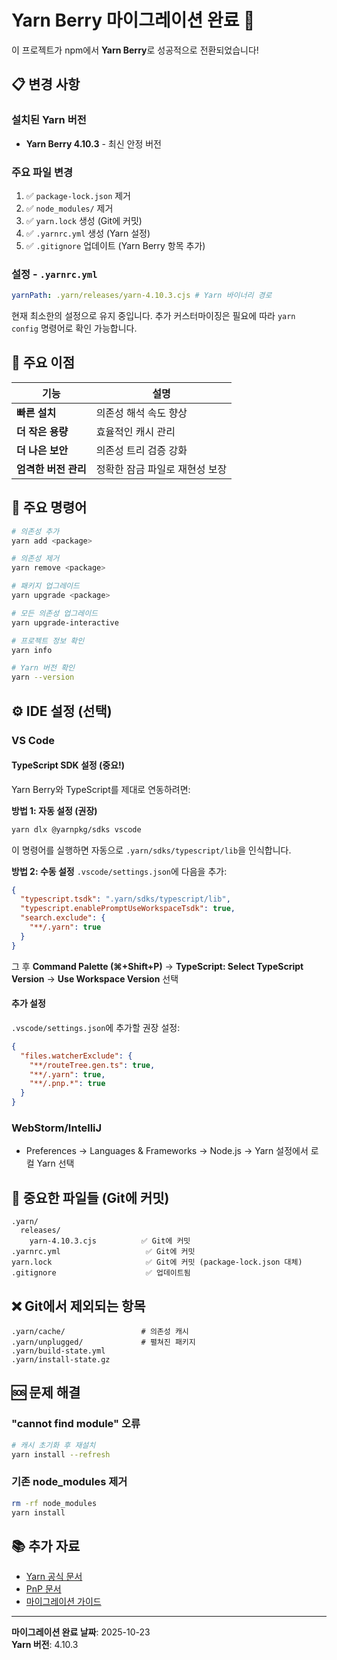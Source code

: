 # Yarn Berry 마이그레이션 완료 🎉

이 프로젝트가 npm에서 **Yarn Berry**로 성공적으로 전환되었습니다!

## 📋 변경 사항

### 설치된 Yarn 버전

- **Yarn Berry 4.10.3** - 최신 안정 버전

### 주요 파일 변경

1. ✅ `package-lock.json` 제거
2. ✅ `node_modules/` 제거
3. ✅ `yarn.lock` 생성 (Git에 커밋)
4. ✅ `.yarnrc.yml` 생성 (Yarn 설정)
5. ✅ `.gitignore` 업데이트 (Yarn Berry 항목 추가)

### 설정 - `.yarnrc.yml`

```yaml
yarnPath: .yarn/releases/yarn-4.10.3.cjs # Yarn 바이너리 경로
```

현재 최소한의 설정으로 유지 중입니다. 추가 커스터마이징은 필요에 따라 `yarn config` 명령어로 확인 가능합니다.

## 🚀 주요 이점

| 기능                 | 설명                           |
| -------------------- | ------------------------------ |
| **빠른 설치**        | 의존성 해석 속도 향상          |
| **더 작은 용량**     | 효율적인 캐시 관리             |
| **더 나은 보안**     | 의존성 트리 검증 강화          |
| **엄격한 버전 관리** | 정확한 잠금 파일로 재현성 보장 |

## 📖 주요 명령어

```bash
# 의존성 추가
yarn add <package>

# 의존성 제거
yarn remove <package>

# 패키지 업그레이드
yarn upgrade <package>

# 모든 의존성 업그레이드
yarn upgrade-interactive

# 프로젝트 정보 확인
yarn info

# Yarn 버전 확인
yarn --version
```

## ⚙️ IDE 설정 (선택)

### VS Code

#### TypeScript SDK 설정 (중요!)

Yarn Berry와 TypeScript를 제대로 연동하려면:

**방법 1: 자동 설정 (권장)**

```bash
yarn dlx @yarnpkg/sdks vscode
```

이 명령어를 실행하면 자동으로 `.yarn/sdks/typescript/lib`을 인식합니다.

**방법 2: 수동 설정**
`.vscode/settings.json`에 다음을 추가:

```json
{
  "typescript.tsdk": ".yarn/sdks/typescript/lib",
  "typescript.enablePromptUseWorkspaceTsdk": true,
  "search.exclude": {
    "**/.yarn": true
  }
}
```

그 후 **Command Palette (⌘+Shift+P)** → **TypeScript: Select TypeScript Version** → **Use Workspace Version** 선택

#### 추가 설정

`.vscode/settings.json`에 추가할 권장 설정:

```json
{
  "files.watcherExclude": {
    "**/routeTree.gen.ts": true,
    "**/.yarn": true,
    "**/.pnp.*": true
  }
}
```

### WebStorm/IntelliJ

- Preferences → Languages & Frameworks → Node.js → Yarn 설정에서 로컬 Yarn 선택

## 📝 중요한 파일들 (Git에 커밋)

```
.yarn/
  releases/
    yarn-4.10.3.cjs          ✅ Git에 커밋
.yarnrc.yml                   ✅ Git에 커밋
yarn.lock                     ✅ Git에 커밋 (package-lock.json 대체)
.gitignore                    ✅ 업데이트됨
```

## ❌ Git에서 제외되는 항목

```
.yarn/cache/                 # 의존성 캐시
.yarn/unplugged/             # 펼쳐진 패키지
.yarn/build-state.yml
.yarn/install-state.gz
```

## 🆘 문제 해결

### "cannot find module" 오류

```bash
# 캐시 초기화 후 재설치
yarn install --refresh
```

### 기존 node_modules 제거

```bash
rm -rf node_modules
yarn install
```

## 📚 추가 자료

- [Yarn 공식 문서](https://yarnpkg.com/)
- [PnP 문서](https://yarnpkg.com/features/pnp)
- [마이그레이션 가이드](https://yarnpkg.com/getting-started/migration)

---

**마이그레이션 완료 날짜**: 2025-10-23  
**Yarn 버전**: 4.10.3
